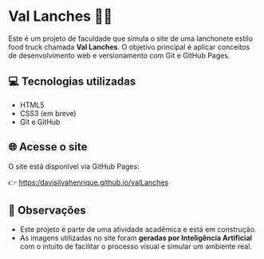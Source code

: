 # Val Lanches 🍔🚚

Este é um projeto de faculdade que simula o site de uma lanchonete estilo food truck chamada **Val Lanches**. O objetivo principal é aplicar conceitos de desenvolvimento web e versionamento com Git e GitHub Pages.

## 💻 Tecnologias utilizadas

- HTML5
- CSS3 (em breve)
- Git e GitHub

## 🌐 Acesse o site

O site está disponível via GitHub Pages:

👉 [https:/davisilvahenrique.github.io/valLanches](https://davisilvahenrique.github.io/valLanches)

## 📌 Observações

- Este projeto é parte de uma atividade acadêmica e está em construção.
- As imagens utilizadas no site foram **geradas por Inteligência Artificial** com o intuito de facilitar o processo visual e simular um ambiente real.

